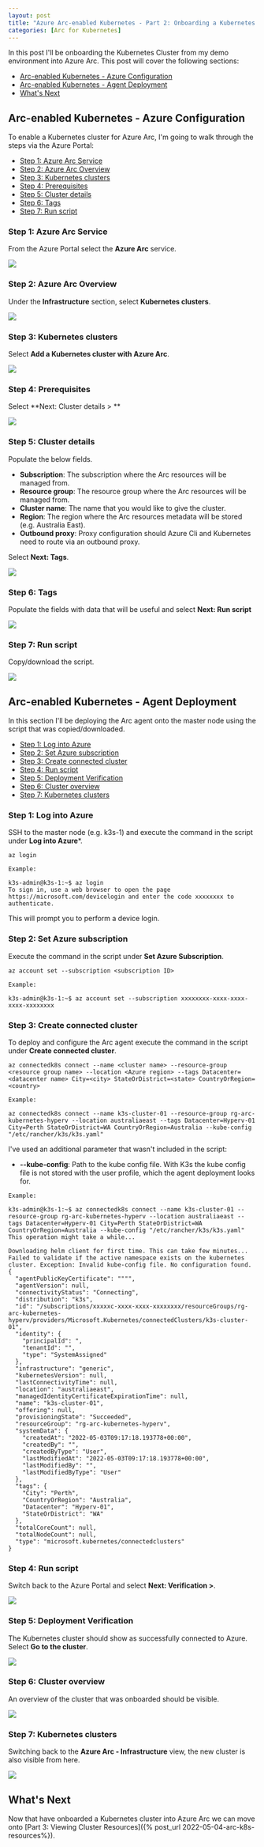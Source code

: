 ```yaml
---
layout: post
title: "Azure Arc-enabled Kubernetes - Part 2: Onboarding a Kubernetes Cluster"
categories: [Arc for Kubernetes]
---
```


In this post I'll be onboarding the Kubernetes Cluster from my demo environment into Azure Arc. This post will cover the following sections:
- [Arc-enabled Kubernetes - Azure Configuration](#arc-enabled-kubernetes---azure-configuration)
- [Arc-enabled Kubernetes - Agent Deployment](#arc-enabled-kubernetes---agent-deployment)
- [What's Next](#whats-next)

## Arc-enabled Kubernetes - Azure Configuration

To enable a Kubernetes cluster for Azure Arc, I'm going to walk through the steps via the Azure Portal:
- [Step 1: Azure Arc Service](#step-1-azure-arc-service)
- [Step 2: Azure Arc Overview](#step-2-azure-arc-overview)
- [Step 3: Kubernetes clusters](#step-3-kubernetes-clusters)
- [Step 4: Prerequisites](#step-4-prerequisites)
- [Step 5: Cluster details](#step-5-cluster-details)
- [Step 6: Tags](#step-6-tags)
- [Step 7: Run script](#step-7-run-script)

### Step 1: Azure Arc Service

From the Azure Portal select the **Azure Arc** service.

![](/docs/assets/images/2022-05-03-arc-k8s-onboarding/arc-service.jpg)

### Step 2: Azure Arc Overview

Under the **Infrastructure** section, select **Kubernetes clusters**.

![](/docs/assets/images/2022-05-03-arc-k8s-onboarding/arc-overview.jpg)
### Step 3: Kubernetes clusters

Select **Add a Kubernetes cluster with Azure Arc**.

![](/docs/assets/images/2022-05-03-arc-k8s-onboarding/arc-k8s-add-cluster.jpg)
### Step 4: Prerequisites

Select **Next: Cluster details > **

![](/docs/assets/images/2022-05-03-arc-k8s-onboarding/arc-k8s-prerequisites.jpg)
### Step 5: Cluster details

Populate the below fields. 
- **Subscription**: The subscription where the Arc resources will be managed from.
- **Resource group**: The resource group where the Arc resources will be managed from.
- **Cluster name**: The name that you would like to give the cluster.
- **Region**: The region where the Arc resources metadata will be stored (e.g. Australia East). 
- **Outbound proxy**: Proxy configuration should Azure Cli and Kubernetes need to route via an outbound proxy.

 Select **Next: Tags**.

![](/docs/assets/images/2022-05-03-arc-k8s-onboarding/arc-k8s-cluster-details.jpg)
### Step 6: Tags

Populate the fields with data that will be useful and select **Next: Run script**

![](/docs/assets/images/2022-05-03-arc-k8s-onboarding/arc-k8s-tags.jpg)
### Step 7: Run script

Copy/download the script.

![](/docs/assets/images/2022-05-03-arc-k8s-onboarding/arc-k8s-arc-run-script-stop.jpg)
## Arc-enabled Kubernetes - Agent Deployment

In this section I'll be deploying the Arc agent onto the master node using the script that was copied/downloaded.

- [Step 1: Log into Azure](#step-1-log-into-azure)
- [Step 2: Set Azure subscription](#step-2-run-script)
- [Step 3: Create connected cluster](#step-3-create-connected-cluster)
- [Step 4: Run script](#step-4-run-script)
- [Step 5: Deployment Verification](#step-5-deployment-verification)
- [Step 6: Cluster overview](#step-6-cluster-overview)
- [Step 7: Kubernetes clusters](#step-7-kubernetes-clusters)

### Step 1: Log into Azure

SSH to the master node (e.g. k3s-1) and execute the command in the script under **Log into Azure***. 

```
az login
```

```
Example:

k3s-admin@k3s-1:~$ az login
To sign in, use a web browser to open the page https://microsoft.com/devicelogin and enter the code xxxxxxxx to authenticate.
```

This will prompt you to perform a device login.
### Step 2: Set Azure subscription

Execute the command in the script under **Set Azure Subscription**. 

```
az account set --subscription <subscription ID>
```

```
Example:

k3s-admin@k3s-1:~$ az account set --subscription xxxxxxxx-xxxx-xxxx-xxxx-xxxxxxxx
```
### Step 3: Create connected cluster

To deploy and configure the Arc agent execute the command in the script under **Create connected cluster**.

```
az connectedk8s connect --name <cluster name> --resource-group <resource group name> --location <Azure region> --tags Datacenter=<datacenter name> City=<city> StateOrDistrict=<state> CountryOrRegion=<country>
```

```
Example:

az connectedk8s connect --name k3s-cluster-01 --resource-group rg-arc-kubernetes-hyperv --location australiaeast --tags Datacenter=Hyperv-01 City=Perth StateOrDistrict=WA CountryOrRegion=Australia --kube-config "/etc/rancher/k3s/k3s.yaml"
```

I've used an additional parameter that wasn't included in the script:
- **--kube-config**: Path to the kube config file. With K3s the kube config file is not stored with the user profile, which the agent deployment looks for.

```
Example:

k3s-admin@k3s-1:~$ az connectedk8s connect --name k3s-cluster-01 --resource-group rg-arc-kubernetes-hyperv --location australiaeast --tags Datacenter=Hyperv-01 City=Perth StateOrDistrict=WA CountryOrRegion=Australia --kube-config "/etc/rancher/k3s/k3s.yaml"
This operation might take a while...

Downloading helm client for first time. This can take few minutes...
Failed to validate if the active namespace exists on the kubernetes cluster. Exception: Invalid kube-config file. No configuration found.
{
  "agentPublicKeyCertificate": """",
  "agentVersion": null,
  "connectivityStatus": "Connecting",
  "distribution": "k3s",
  "id": "/subscriptions/xxxxxc-xxxx-xxxx-xxxxxxxx/resourceGroups/rg-arc-kubernetes-hyperv/providers/Microsoft.Kubernetes/connectedClusters/k3s-cluster-01",
  "identity": {
    "principalId": ",
    "tenantId": "",
    "type": "SystemAssigned"
  },
  "infrastructure": "generic",
  "kubernetesVersion": null,
  "lastConnectivityTime": null,
  "location": "australiaeast",
  "managedIdentityCertificateExpirationTime": null,
  "name": "k3s-cluster-01",
  "offering": null,
  "provisioningState": "Succeeded",
  "resourceGroup": "rg-arc-kubernetes-hyperv",
  "systemData": {
    "createdAt": "2022-05-03T09:17:18.193778+00:00",
    "createdBy": "",
    "createdByType": "User",
    "lastModifiedAt": "2022-05-03T09:17:18.193778+00:00",
    "lastModifiedBy": "",
    "lastModifiedByType": "User"
  },
  "tags": {
    "City": "Perth",
    "CountryOrRegion": "Australia",
    "Datacenter": "Hyperv-01",
    "StateOrDistrict": "WA"
  },
  "totalCoreCount": null,
  "totalNodeCount": null,
  "type": "microsoft.kubernetes/connectedclusters"
}
```
### Step 4: Run script

Switch back to the Azure Portal and select **Next: Verification >**.

![](/docs/assets/images/2022-05-03-arc-k8s-onboarding/arc-k8s-run-script.jpg)
### Step 5: Deployment Verification

The Kubernetes cluster should show as successfully connected to Azure. Select **Go to the cluster**.

![](/docs/assets/images/2022-05-03-arc-k8s-onboarding/arc-k8s-validation.jpg)
### Step 6: Cluster overview

An overview of the cluster that was onboarded should be visible.

![](/docs/assets/images/2022-05-03-arc-k8s-onboarding/arc-k8s-arc-cluster.jpg)
### Step 7: Kubernetes clusters

Switching back to the **Azure Arc - Infrastructure** view, the new cluster is also visible from here.

![](/docs/assets/images/2022-05-03-arc-k8s-onboarding/arc-k8s-onboard-newcluster.jpg)

## What's Next

Now that have onboarded a Kubernetes cluster into Azure Arc we can move onto [Part 3: Viewing Cluster Resources]({% post_url 2022-05-04-arc-k8s-resources%}).
